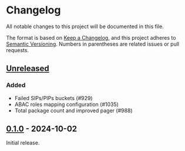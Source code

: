 # Changelog

All notable changes to this project will be documented in this file.

The format is based on [Keep a Changelog], and this project adheres to
[Semantic Versioning]. Numbers in parentheses are related issues or pull
requests.

## [Unreleased]

### Added

- Failed SIPs/PIPs buckets (#929)
- ABAC roles mapping configuration (#1035)
- Total package count and improved pager (#988)

## [0.1.0] - 2024-10-02

Initial release.

[unreleased]: https://github.com/artefactual-sdps/enduro/compare/v0.1.0...HEAD
[0.1.0]: https://github.com/artefactual-sdps/enduro/releases/tag/v0.1.0
[keep a changelog]: https://keepachangelog.com/en/1.1.0
[semantic versioning]: https://semver.org/spec/v2.0.0.html
